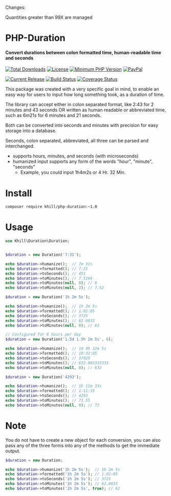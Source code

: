 Changes:

Quantities greater than 99X are managed

# PHP-Duration
#### Convert durations between colon formatted time, human-readable time and seconds
[![Total Downloads](https://img.shields.io/packagist/dt/khill/php-duration.svg?style=plastic)](https://packagist.org/packages/khill/php-duration)
[![License](https://img.shields.io/packagist/l/khill/php-duration.svg?style=plastic)](http://opensource.org/licenses/MIT)
[![Minimum PHP Version](https://img.shields.io/badge/php-%3E%3D%205.3-8892BF.svg?style=plastic)](https://php.net/)
[![PayPal](https://img.shields.io/badge/paypal-donate-yellow.svg?style=plastic)](https://www.paypal.com/cgi-bin/webscr?cmd=_s-xclick&hosted_button_id=FLP6MYY3PYSFQ)

[![Current Release](https://img.shields.io/github/release/kevinkhill/php-duration.svg?style=plastic)](https://github.com/kevinkhill/php-duration/releases)
[![Build Status](https://img.shields.io/travis/kevinkhill/php-duration/master.svg?style=plastic)](https://travis-ci.org/kevinkhill/php-duration)
[![Coverage Status](https://img.shields.io/coveralls/kevinkhill/php-duration/master.svg?style=plastic)](https://coveralls.io/r/kevinkhill/php-duration?branch=master)

This package was created with a very specific goal in mind, to enable an easy way for users to input how long something took, as a duration of time.

The library can accept either in colon separated format, like 2:43 for 2 minutes and 43 seconds
OR
written as human readable or abbreviated time, such as 6m21s for 6 minutes and 21 seconds.

Both can be converted into seconds and minutes with precision for easy storage into a database.

Seconds, colon separated, abbreviated, all three can be parsed and interchanged.
 - supports hours, minutes, and seconds (with microseconds)
 - humanized input supports any form of the words "hour", "minute", "seconds"
   - Example, you could input 1h4m2s or 4 Hr. 32 Min.


# Install
```bash
composer require khill/php-duration:~1.0
```


# Usage
```php
use Khill\Duration\Duration;


$duration = new Duration('7:31');

echo $duration->humanize();  // 7m 31s
echo $duration->formatted(); // 7:31
echo $duration->toSeconds(); // 451
echo $duration->toMinutes(); // 7.5166
echo $duration->toMinutes(null, 0); // 8
echo $duration->toMinutes(null, 2); // 7.52
```

```php
$duration = new Duration('1h 2m 5s');

echo $duration->humanize();  // 1h 2m 5s
echo $duration->formatted(); // 1:02:05
echo $duration->toSeconds(); // 3725
echo $duration->toMinutes(); // 62.0833
echo $duration->toMinutes(null, 0); // 62
```

```php
// Configured for 6 hours per day
$duration = new Duration('1.5d 1.5h 2m 5s', 6);

echo $duration->humanize();  // 1d 4h 32m 5s
echo $duration->formatted(); // 10:32:05
echo $duration->toSeconds(); // 37925
echo $duration->toMinutes(); // 632.083333333
echo $duration->toMinutes(null, 0); // 632
```

```php
$duration = new Duration('4293');

echo $duration->humanize();  // 1h 11m 33s
echo $duration->formatted(); // 1:11:33
echo $duration->toSeconds(); // 4293
echo $duration->toMinutes(); // 71.55
echo $duration->toMinutes(null, 0); // 72
```

# Note
You do not have to create a new object for each conversion, you can also pass any of the three forms into any of the methods to get the immediate output.
```php
$duration = new Duration;

echo $duration->humanize('1h 2m 5s');  // 1h 2m 5s
echo $duration->formatted('1h 2m 5s'); // 1:02:05
echo $duration->toSeconds('1h 2m 5s'); // 3725
echo $duration->toMinutes('1h 2m 5s'); // 62.0833
echo $duration->toMinutes('1h 2m 5s', true); // 62
```

